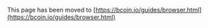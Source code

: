 This page has been moved to [https://bcoin.io/guides/browser.html](https://bcoin.io/guides/browser.html)

